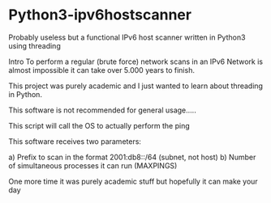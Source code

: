 # Python3-ipv6hostscanner
Probably useless but a functional IPv6 host scanner written in Python3 using threading


Intro
To perform a regular (brute force) network scans in an IPv6 Network is almost impossible it can take over 5.000 years to finish.

This project was purely academic and I just wanted to learn about threading in Python.

This software is not recommended for general usage.....

This  script  will call the OS to actually perform the ping

This software receives two parameters:

a) Prefix to scan in the format 2001:db8::/64 (subnet, not host)
b) Number of simultaneous processes it can run (MAXPINGS) 

One more time it was purely academic stuff but hopefully it can make your day
